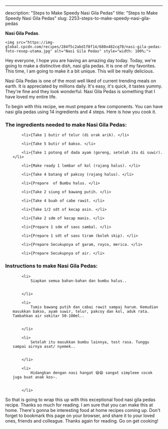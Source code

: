 ---
description: "Steps to Make Speedy Nasi Gila Pedas"
title: "Steps to Make Speedy Nasi Gila Pedas"
slug: 2253-steps-to-make-speedy-nasi-gila-pedas

<p>
	<strong>Nasi Gila Pedas</strong>. 
	
</p>
<p>
	
	<img src="https://img-global.cpcdn.com/recipes/284f5c2abd1f8f14/680x482cq70/nasi-gila-pedas-foto-resep-utama.jpg" alt="Nasi Gila Pedas" style="width: 100%;">
	
	
</p>
<p>
	Hey everyone, I hope you are having an amazing day today. Today, we're going to make a distinctive dish, nasi gila pedas. It is one of my favorites. This time, I am going to make it a bit unique. This will be really delicious.
</p>
	
<p>
	
</p>
<p>
	Nasi Gila Pedas is one of the most well liked of current trending meals on earth. It is appreciated by millions daily. It's easy, it's quick, it tastes yummy. They're fine and they look wonderful. Nasi Gila Pedas is something that I have loved my entire life.
</p>

<p>
To begin with this recipe, we must prepare a few components. You can have nasi gila pedas using 14 ingredients and 4 steps. Here is how you cook it.
</p>

<h3>The ingredients needed to make Nasi Gila Pedas:</h3>

<ol>
	
		<li>{Take 1 butir of telur (di orak arik). </li>
	
		<li>{Take 5 butir of bakso. </li>
	
		<li>{Take 1 potong of dada ayam (goreng, setelah itu di suwir). </li>
	
		<li>{Make ready 1 lembar of kol (rajang halus). </li>
	
		<li>{Take 4 batang of pakcoy (rajang halus). </li>
	
		<li>{Prepare  of Bumbu halus. </li>
	
		<li>{Take 2 siung of bawang putih. </li>
	
		<li>{Take 4 buah of cabe rawit. </li>
	
		<li>{Take 1/2 sdt of kecap asin. </li>
	
		<li>{Take 2 sdm of kecap manis. </li>
	
		<li>{Prepare 1 sdm of saos sambal. </li>
	
		<li>{Prepare 1 sdt of saos tiram (boleh skip). </li>
	
		<li>{Prepare Secukupnya of garam, royco, merica. </li>
	
		<li>{Prepare Secukupnya of air. </li>
	
</ol>
<p>
	
</p>

<h3>Instructions to make Nasi Gila Pedas:</h3>

<ol>
	
		<li>
			Siapkan semua bahan-bahan dan bumbu halus..
			
			
		</li>
	
		<li>
			Tumis bawang putih dan cabai rawit sampai harum. Kemudian masukkan bakso, ayam suwir, telur, pakcoy dan kol, aduk rata. Tambahkan air sekitar 50-100ml..
			
			
		</li>
	
		<li>
			Setelah itu masukkan bumbu lainnya, test rasa. Tunggu sampai airnya asat/ nyemek..
			
			
		</li>
	
		<li>
			Hidangkan dengan nasi hangat 😆😆 sangat simpleee cocok juga buat anak kos~.
			
			
		</li>
	
</ol>

<p>
	
</p>

<p>
	So that is going to wrap this up with this exceptional food nasi gila pedas recipe. Thanks so much for reading. I am sure that you can make this at home. There's gonna be interesting food at home recipes coming up. Don't forget to bookmark this page on your browser, and share it to your loved ones, friends and colleague. Thanks again for reading. Go on get cooking!
</p>
